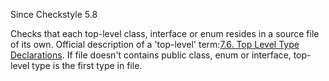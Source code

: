 Since Checkstyle 5.8

Checks that each top-level class, interface or enum resides in a source file of its own. Official description of a 'top-level' term:[7.6. Top Level Type Declarations][]. If file doesn't contains public class, enum or interface, top-level type is the first type in file.


[7.6. Top Level Type Declarations]: https://docs.oracle.com/javase/specs/jls/se7/html/jls-7.html#jls-7.6